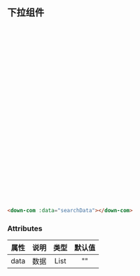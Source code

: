## 下拉组件

<searchIndex></searchIndex>

<div class=search-wrapper></div>

```html
<down-com :data="searchData"></down-com>
```

### Attributes

| 属性 | 说明 | 类型 | 默认值 |
| :--: | :--: | :--: | :----: |
| data | 数据 | List |   ""   |

<style>
.search-wrapper{
height:400px;
}
</style>
